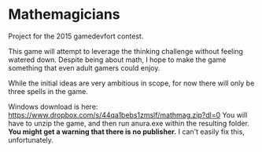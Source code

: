 # Mathemagicians
Project for the 2015 gamedevfort contest.

This game will attempt to leverage the thinking challenge without feeling watered down. Despite being about math, I hope to make the game something that even adult gamers could enjoy.

While the initial ideas are very ambitious in scope, for now there will only be three spells in the game.

Windows download is here: https://www.dropbox.com/s/44qa1bebs1zmslf/mathmag.zip?dl=0
You will have to unzip the game, and then run anura.exe within the resulting folder. **You might get a warning that there is no publisher.** I can't easily fix this, unfortunately.
